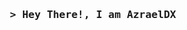 <h3 align="center">
        <samp>&gt; Hey There!, I am
                <b><a target="_blank">AzraelDX</a></b>
        </samp>
</h3>
